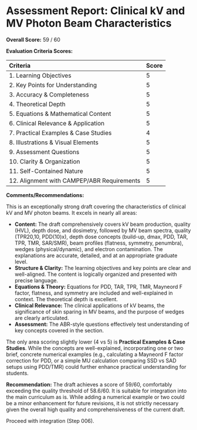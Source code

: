 # Assessment Report: Clinical kV and MV Photon Beam Characteristics

**Overall Score:** 59 / 60

**Evaluation Criteria Scores:**

| Criteria                             | Score |
| :----------------------------------- | :---- |
| 1. Learning Objectives           | 5     |
| 2. Key Points for Understanding  | 5     |
| 3. Accuracy & Completeness       | 5     |
| 4. Theoretical Depth             | 5     |
| 5. Equations & Mathematical Content| 5     |
| 6. Clinical Relevance & Application| 5     |
| 7. Practical Examples & Case Studies | 4     |
| 8. Illustrations & Visual Elements | 5     |
| 9. Assessment Questions          | 5     |
| 10. Clarity & Organization        | 5     |
| 11. Self-Contained Nature         | 5     |
| 12. Alignment with CAMPEP/ABR Requirements | 5     |

**Comments/Recommendations:**

This is an exceptionally strong draft covering the characteristics of clinical kV and MV photon beams. It excels in nearly all areas:

*   **Content:** The draft comprehensively covers kV beam production, quality (HVL), depth dose, and dosimetry, followed by MV beam spectra, quality (TPR20,10, PDD(10)x), depth dose concepts (build-up, dmax, PDD, TAR, TPR, TMR, SAR/SMR), beam profiles (flatness, symmetry, penumbra), wedges (physical/dynamic), and electron contamination. The explanations are accurate, detailed, and at an appropriate graduate level.
*   **Structure & Clarity:** The learning objectives and key points are clear and well-aligned. The content is logically organized and presented with precise language.
*   **Equations & Theory:** Equations for PDD, TAR, TPR, TMR, Mayneord F factor, flatness, and symmetry are included and well-explained in context. The theoretical depth is excellent.
*   **Clinical Relevance:** The clinical applications of kV beams, the significance of skin sparing in MV beams, and the purpose of wedges are clearly articulated.
*   **Assessment:** The ABR-style questions effectively test understanding of key concepts covered in the section.

The only area scoring slightly lower (4 vs 5) is **Practical Examples & Case Studies**. While the concepts are well-explained, incorporating one or two brief, concrete numerical examples (e.g., calculating a Mayneord F factor correction for PDD, or a simple MU calculation comparing SSD vs SAD setups using PDD/TMR) could further enhance practical understanding for students.

**Recommendation:**
The draft achieves a score of 59/60, comfortably exceeding the quality threshold of 58.6/60. It is suitable for integration into the main curriculum as is. While adding a numerical example or two could be a minor enhancement for future revisions, it is not strictly necessary given the overall high quality and comprehensiveness of the current draft.

Proceed with integration (Step 006).
